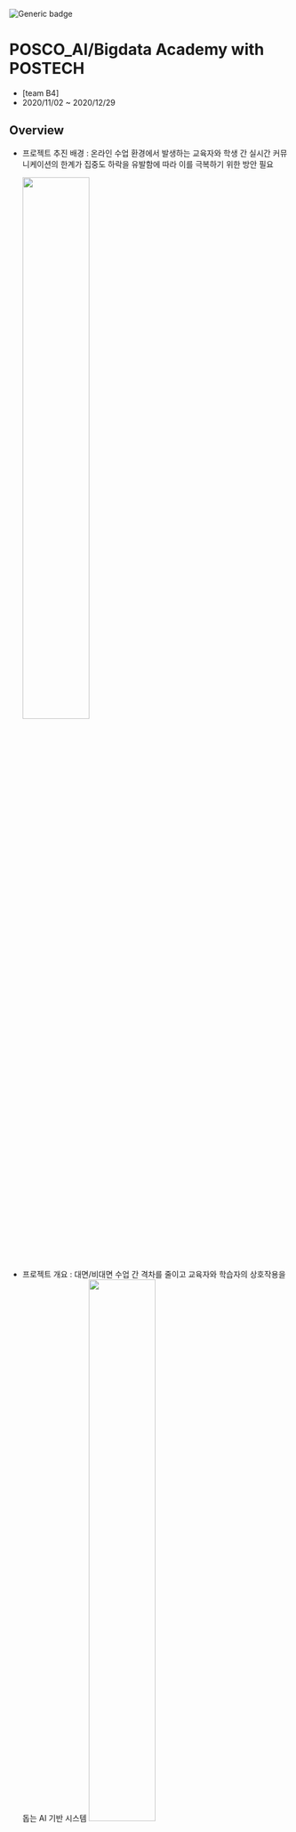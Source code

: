 
![Generic badge](https://img.shields.io/badge/python-3.7-blue.svg)
<!-- ![Generic badge](https://img.shields.io/badge/pytorch-1.7.1-blue.svg)
![Generic badge](https://img.shields.io/badge/ubuntu-16.04-orange.svg)
![Generic badge](https://img.shields.io/badge/gpu-RTX_3090-yellowgreen.svg) -->

# POSCO_AI/Bigdata Academy with POSTECH
- [team B4]
- 2020/11/02 ~ 2020/12/29

## Overview
<!-- Write Overview about this project -->
- 프로젝트 추진 배경 : 온라인 수업 환경에서 발생하는 교육자와 학생 간 실시간 커뮤니케이션의 한계가 집중도 하락을 유발함에 따라 이를 극복하기 위한 방안 필요
  
  <img width="50%" src="https://user-images.githubusercontent.com/22339360/147032632-db9bfe46-28c0-4bd5-9943-ed8adc07b1b9.png"/>
- 프로젝트 개요 : 대면/비대면 수업 간 격차를 줄이고 교육자와 학습자의 상호작용을 돕는 AI 기반 시스템
  <img width="50%" src="https://user-images.githubusercontent.com/22339360/147032862-7af32a3e-ddcd-4c0b-b3d9-85d62681c2b0.png"/>
  <img width="50%" src="https://user-images.githubusercontent.com/22339360/147033153-548d4311-60c3-4eef-83b0-28a4f600701f.png"/>
- 프로젝트 소개 :
  <img width="50%" src="https://user-images.githubusercontent.com/22339360/147033051-ab149b45-e5e5-4b16-bee5-3a98d2e04226.png"/>


## References
- 




